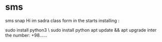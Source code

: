 # sms
sms snap
Hi im sadra 
class form in the starts 
installing :

sudo install python3 \ sudo install python
apt update && apt upgrade
inter the number: +98......
